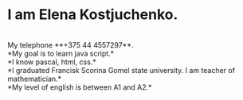 <h1> I am Elena Kostjuchenko. </h1> <br />
My telephone **+375 44 4557297**.<br />
*My goal is to learn java script.*<br />
*I know pascal, html, css.*<br />
*I graduated Francisk Scorina Gomel state university. I am teacher of mathematician.*<br />
*My level of english is between A1 and A2.*<br />